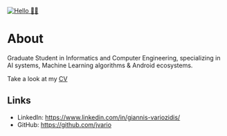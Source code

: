 [![Hello 👋🏻](https://media.istockphoto.com/photos/data-scientist-big-data-artificial-intelligence-machine-learning-picture-id886575166?k=6&m=886575166&s=612x612&w=0&h=ZISnB7-dmyLUIXO2VGWIEwX2XB-aP_MEhua96DTUQaU=)]()


# About

Graduate Student in Informatics and Computer Engineering, specializing in AI systems, Machine Learning algorithms & Android ecosystems.

Take a look at my [CV](http://bit.ly/gvarioCV)

## Links
- LinkedIn: https://www.linkedin.com/in/giannis-variozidis/
- GitHub: https://github.com/jvario

